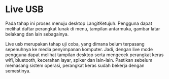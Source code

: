 # Live USB

Pada tahap ini proses menuju desktop LangitKetujuh. Pengguna dapat melihat daftar perangkat lunak di menu, tampilan antarmuka, gambar latar belakang dan lain sebagainya.

Live usb merupakan tahap uji coba, yang dimana belum terpasang sepenuhnya ke media penyimpanan komputer. Jadi, dengan live mode pengguna dapat melihat tampilan desktop serta mengecek perangkat keras wifi, bluetooth, kecerahan layar, spiker dan lain-lain. Pastikan sebelum memasang sistem operasi, perangkat keras sudah bekerja dengan semestinya.
